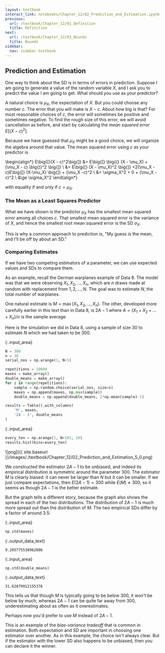 ```yaml
---
layout: textbook
interact_link: notebooks/Chapter_12/02_Prediction_and_Estimation.ipynb
previous:
  url: /textbook/Chapter_12/01_Definition
  title: Definition
next:
  url: /textbook/Chapter_12/03_Bounds
  title: Bounds
sidebar:
  nav: sidebar-textbook
---
```


## Prediction and Estimation ##

One way to think about the SD is in terms of errors in prediction. Suppose I am going to generate a value of the random variable $X$, and I ask you to predict the value I am going to get. What should you use as your predictor?

A natural choice is $\mu_X$, the expectation of $X$. But you could choose any number $c$. The error that you will make is $X - c$. About how big is that? For most reasonable choices of $c$, the error will sometimes be positive and sometimes negative. To find the rough size of this error, we will avoid cancellation as before, and start by calculating the *mean squared error* $E[(X-c)^2]$.

Because we have guessed that $\mu_X$ might be a good choice, we will organize the algebra around that value. The mean squared error using $c$ as your predictor is

\begin{align*}
E\big{[}(X - c)^2\big{]} &= E\big{[} \big{(} (X - \mu_X) + (\mu_X - c) \big{)}^2 \big{]} \\
&= E\big{[} (X - \mu_X)^2 \big{]} +2(\mu_X - c)E\big{[} (X-\mu_X) \big{]} + (\mu_X -c)^2 \\
&= \sigma_X^2 + 0 + (\mu_X -c)^2 \\
&\ge \sigma_X^2
\end{align*}

with equality if and only if $c = \mu_X$.

### The Mean as a Least Squares Predictor ###
What we have shown is the predictor $\mu_X$ has the smallest mean squared error among all choices $c$. That smallest mean squared error is the variance of $X$, and hence the smallest root mean squared error is the SD $\sigma_X$.

This is why a common approach to prediction is, "My guess is the mean, and I'll be off by about an SD." 

### Comparing Estimates ###
If we have two competing estimators of a parameter, we can use expected values and SDs to compare them. 

As an example, recall the German warplanes example of Data 8. The model was that we were observing $X_1, X_2, \ldots , X_n$, which are $n$ draws made at random with replacement from $1, 2, \ldots , N$. The goal was to estimate $N$, the total number of warplanes.

One natural estimate is $M = \max(X_1, X_2, \ldots , X_n)$. The other, developed more carefully earlier in this text than in Data 8, is $2A - 1$
where $A = (X_1 + X_2 + \ldots + X_n)/n$ is the sample average.

Here is the simulation we did in Data 8, using a sample of size 30 to estimate $N$ which we had taken to be 300.


{:.input_area}
```python
N = 300
n = 30
serial_nos = np.arange(1, N+1)

repetitions = 10000
maxes = make_array()
double_means = make_array()
for i in range(repetitions):
    sample = np.random.choice(serial_nos, size=n)
    maxes = np.append(maxes, np.max(sample))
    double_means = np.append(double_means, 2*np.mean(sample)-1)

results = Table().with_columns(
    'M', maxes,
    '2A - 1', double_means
)
```


{:.input_area}
```python
every_ten = np.arange(1, N+101, 10)
results.hist(bins=every_ten)
```


![png]({{ site.baseurl }}/images/./textbook/Chapter_12/02_Prediction_and_Estimation_5_0.png)


We constructed the estimator $2A - 1$ to be unbiased, and indeed its empirical distribution is symmetric around the parameter 300. The estimator $M$ is clearly biased: it can never be larger than $N$ but it can be smaller. If we just compare expectations, then $E(2A-1) = 300$ while $E(M) \ne 300$, so it seems as though $2A-1$ is the better estimate.

But the graph tells a different story, because the graph also shows the spread in each of the two distributions. The distribution of $2A-1$ is much more spread out than the distribution of $M$. The two empirical SDs differ by a factor of around 3.5:


{:.input_area}
```python
np.std(maxes)
```




{:.output_data_text}
```
9.285775538962806
```




{:.input_area}
```python
np.std(double_means)
```




{:.output_data_text}
```
31.62879912155376
```



This tells us that though $M$ is typically going to be below 300, it won't be below by much, whereas $2A-1$ can be quite far away from 300, underestimating about as often as it overestimates.

Perhaps now you'd prefer to use $M$ instead of $2A-1$.

This is an example of the *bias-variance tradeoff* that is common in estimation. Both expectation and SD are important in choosing one estimator over another. As in this example, the choice isn't always clear. But if the estimator with the lower SD also happens to be unbiased, then you can declare it the winner.
